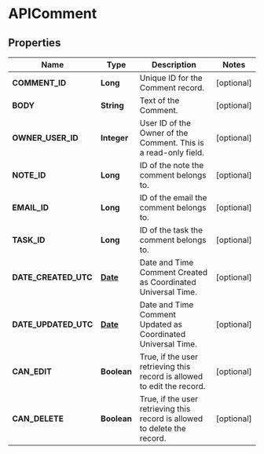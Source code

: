 
# APIComment

## Properties
Name | Type | Description | Notes
------------ | ------------- | ------------- | -------------
**COMMENT_ID** | **Long** | Unique ID for the Comment record. |  [optional]
**BODY** | **String** | Text of the Comment. |  [optional]
**OWNER_USER_ID** | **Integer** | User ID of the Owner of the Comment. This is a read-only field. |  [optional]
**NOTE_ID** | **Long** | ID of the note the comment belongs to. |  [optional]
**EMAIL_ID** | **Long** | ID of the email the comment belongs to. |  [optional]
**TASK_ID** | **Long** | ID of the task the comment belongs to. |  [optional]
**DATE_CREATED_UTC** | [**Date**](Date.md) | Date and Time Comment Created as Coordinated Universal Time. |  [optional]
**DATE_UPDATED_UTC** | [**Date**](Date.md) | Date and Time Comment Updated as Coordinated Universal Time. |  [optional]
**CAN_EDIT** | **Boolean** | True, if the user retrieving this record is allowed to edit the record. |  [optional]
**CAN_DELETE** | **Boolean** | True, if the user retrieving this record is allowed to delete the record. |  [optional]



